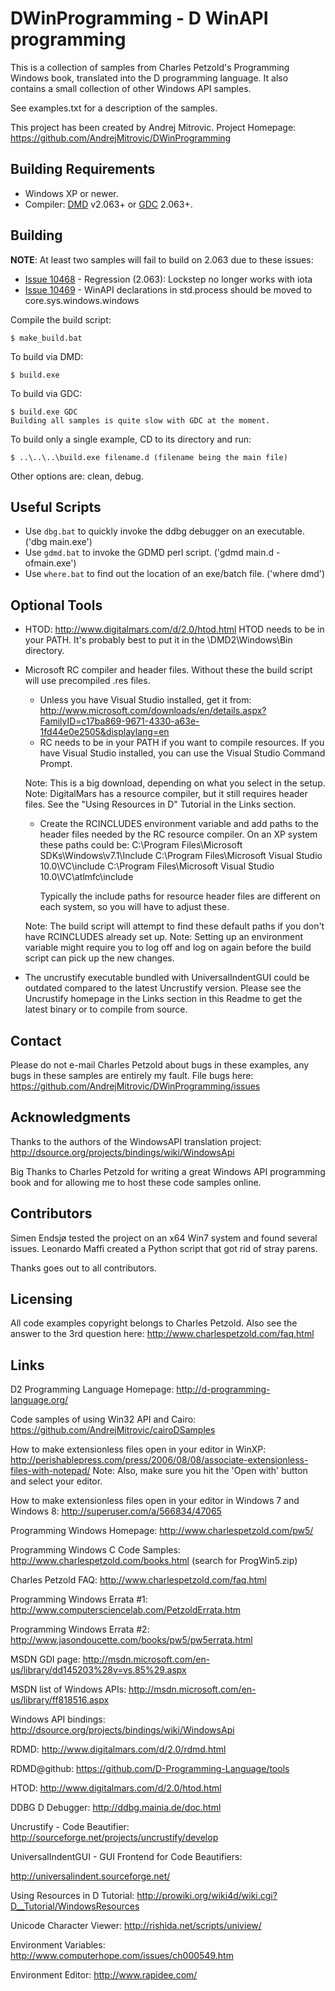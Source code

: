 # DWinProgramming - D WinAPI programming
This is a collection of samples from Charles Petzold's Programming Windows book,
translated into the D programming language. It also contains a small collection
of other Windows API samples.

See examples.txt for a description of the samples.

This project has been created by Andrej Mitrovic.
Project Homepage: https://github.com/AndrejMitrovic/DWinProgramming

## Building Requirements
- Windows XP or newer.
- Compiler: [DMD] v2.063+ or [GDC] 2.063+.

[DMD]: http://www.digitalmars.com/d/download.html
[GDC]: https://bitbucket.org/goshawk/gdc/downloads

## Building

**NOTE**: At least two samples will fail to build on 2.063 due to these issues:

- [Issue 10468](http://d.puremagic.com/issues/show_bug.cgi?id=10468) - Regression (2.063): Lockstep no longer works with iota
- [Issue 10469](http://d.puremagic.com/issues/show_bug.cgi?id=10469) - WinAPI declarations in std.process should be moved to core.sys.windows.windows

Compile the build script:

    $ make_build.bat

To build via DMD:

    $ build.exe

To build via GDC:

    $ build.exe GDC
    Building all samples is quite slow with GDC at the moment.

To build only a single example, CD to its directory and run:

    $ ..\..\..\build.exe filename.d (filename being the main file)

Other options are: clean, debug.

## Useful Scripts
- Use `dbg.bat` to quickly invoke the ddbg debugger on an executable. ('dbg main.exe')
- Use `gdmd.bat` to invoke the GDMD perl script. ('gdmd main.d -ofmain.exe')
- Use `where.bat` to find out the location of an exe/batch file. ('where dmd')

## Optional Tools
- HTOD: http://www.digitalmars.com/d/2.0/htod.html
    HTOD needs to be in your PATH. It's probably best to put it in the \DMD2\Windows\Bin
    directory.

- Microsoft RC compiler and header files. Without these the build script will use
  precompiled .res files.
    - Unless you have Visual Studio installed, get it from:
    http://www.microsoft.com/downloads/en/details.aspx?FamilyID=c17ba869-9671-4330-a63e-1fd44e0e2505&displaylang=en
    - RC needs to be in your PATH if you want to compile resources. If you have Visual Studio installed, you can use the Visual Studio Command Prompt.

    Note: This is a big download, depending on what you select in the setup.
    Note: DigitalMars has a resource compiler, but it still requires header files.
          See the "Using Resources in D" Tutorial in the Links section.

    - Create the RCINCLUDES environment variable and add paths to the header files needed
      by the RC resource compiler.
      On an XP system these paths could be:
        C:\Program Files\Microsoft SDKs\Windows\v7.1\Include
        C:\Program Files\Microsoft Visual Studio 10.0\VC\include
        C:\Program Files\Microsoft Visual Studio 10.0\VC\atlmfc\include

      Typically the include paths for resource header files are different on each system,
      so you will have to adjust these.

    Note: The build script will attempt to find these default paths if you don't have
          RCINCLUDES already set up.
    Note: Setting up an environment variable might require you to log off and log on
          again before the build script can pick up the new changes.

- The uncrustify executable bundled with UniversalIndentGUI could be outdated compared to
  the latest Uncrustify version.
  Please see the Uncrustify homepage in the Links section in this Readme to get the
  latest binary or to compile from source.

## Contact
Please do not e-mail Charles Petzold about bugs in these examples,
any bugs in these samples are entirely my fault.
File bugs here: https://github.com/AndrejMitrovic/DWinProgramming/issues

## Acknowledgments
Thanks to the authors of the WindowsAPI translation project:
http://dsource.org/projects/bindings/wiki/WindowsApi

Big Thanks to Charles Petzold for writing a great Windows API programming book and
for allowing me to host these code samples online.

## Contributors
Simen Endsjø tested the project on an x64 Win7 system and found several issues.
Leonardo Maffi created a Python script that got rid of stray parens.

Thanks goes out to all contributors.

## Licensing
All code examples copyright belongs to Charles Petzold.
Also see the answer to the 3rd question here:
http://www.charlespetzold.com/faq.html

## Links
D2 Programming Language Homepage: http://d-programming-language.org/

Code samples of using Win32 API and Cairo: https://github.com/AndrejMitrovic/cairoDSamples

How to make extensionless files open in your editor in WinXP: http://perishablepress.com/press/2006/08/08/associate-extensionless-files-with-notepad/
    Note: Also, make sure you hit the 'Open with' button and select your editor.

How to make extensionless files open in your editor in Windows 7 and Windows 8:
    http://superuser.com/a/566834/47065

Programming Windows Homepage: http://www.charlespetzold.com/pw5/

Programming Windows C Code Samples: http://www.charlespetzold.com/books.html
(search for ProgWin5.zip)

Charles Petzold FAQ: http://www.charlespetzold.com/faq.html

Programming Windows Errata #1: http://www.computersciencelab.com/PetzoldErrata.htm

Programming Windows Errata #2: http://www.jasondoucette.com/books/pw5/pw5errata.html

MSDN GDI page: http://msdn.microsoft.com/en-us/library/dd145203%28v=vs.85%29.aspx

MSDN list of Windows APIs: http://msdn.microsoft.com/en-us/library/ff818516.aspx

Windows API bindings: http://dsource.org/projects/bindings/wiki/WindowsApi

RDMD: http://www.digitalmars.com/d/2.0/rdmd.html

RDMD@github: https://github.com/D-Programming-Language/tools

HTOD: http://www.digitalmars.com/d/2.0/htod.html

DDBG D Debugger: http://ddbg.mainia.de/doc.html

Uncrustify - Code Beautifier: http://sourceforge.net/projects/uncrustify/develop

UniversalIndentGUI - GUI Frontend for Code Beautifiers:

http://universalindent.sourceforge.net/

Using Resources in D Tutorial: http://prowiki.org/wiki4d/wiki.cgi?D__Tutorial/WindowsResources

Unicode Character Viewer: http://rishida.net/scripts/uniview/

Environment Variables: http://www.computerhope.com/issues/ch000549.htm

Environment Editor: http://www.rapidee.com/
